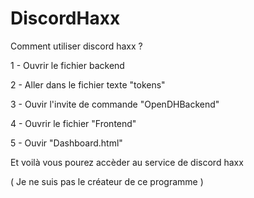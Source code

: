 # DiscordHaxx

Comment utiliser discord haxx ?

1 - Ouvrir le fichier backend

2 - Aller dans le fichier texte "tokens"

3 - Ouvir l'invite de commande "OpenDHBackend"

4 - Ouvrir le fichier "Frontend"

5 - Ouvir "Dashboard.html"

Et voilà vous pourez accèder au service de discord haxx

( Je ne suis pas le créateur de ce programme )
